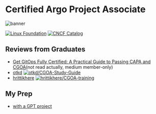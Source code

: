# Certified Argo Project Associate

![banner](https://www.cncf.io/wp-content/uploads/2024/02/image-43.png)

[![Linux Foundation](https://img.shields.io/badge/LF-Catalog-003778.svg?logo=linuxfoundation)](https://training.linuxfoundation.org/certification/certified-gitops-associate-cgoa/)
[![CNCF Catalog](https://img.shields.io/badge/CNCF-Catalog-231F20.svg?logo=cncf)](https://www.cncf.io/training/certification/cgoa/)

## Reviews from Graduates

- [Get GitOps Fully Certified: A Practical Guide to Passing CAPA and CGOA](https://medium.com/@talyitzhak/get-gitops-fully-certified-a-practical-guide-to-passing-capa-and-cgoa-6376cef139a7)(not read actually, medium member-only)
- [otkd](https://github.com/otkd/CGOA-Study-Guide) [![otkd/CGOA-Study-Guide](https://img.shields.io/badge/otkd-CGOA_Study_Guide-181717.svg?logo=github)](https://github.com/otkd/CGOA-Study-Guide)
- [hrittikhere](https://github.com/hrittikhere/CGOA-training) [![hrittikhere/CGOA-training](https://img.shields.io/badge/hrittikhere-CGOA_training-181717.svg?logo=github)](https://github.com/hrittikhere/CGOA-training)

## My Prep

- [with a GPT project](../notes/cgoa.gptproject.md)

